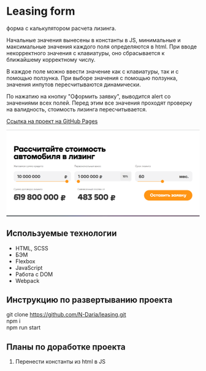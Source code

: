 # Leasing form

форма с калькулятором расчета лизинга.

Начальные значения вынесены в константы в JS, минимальные и максимальные значения каждого поля определяются в html. При вводе некорректного значения с клавиатуры, оно сбрасывается к ближайшему корректному числу.

В каждое поле можно ввести значение как с клавиатуры, так и с помощью ползунка. При выборе значения с помощью ползунка, значения инпутов пересчитываются динамически.

По нажатию на кнопку "Оформить заявку", выводится alert со значениями всех полей. Перед этим все значения проходят проверку на валидность, стоимость лизинга пересчитывается.

[Ссылка на проект на GitHub Pages](https://n-daria.github.io/leasing)

<p align="center">
  <img src="src/images/screenshot.png"/>
</p>

## Используемые технологии

- HTML, SCSS
- БЭМ
- Flexbox
- JavaScript
- Работа с DOM
- Webpack

## Инструкцию по развертыванию проекта

git clone https://github.com/N-Daria/leasing.git  
npm i  
npm run start

## Планы по доработке проекта

1. Перенести константы из html в JS

